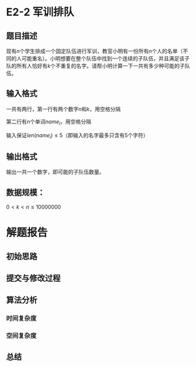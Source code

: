 # E2-2 军训排队
## 题目描述
现有$n$个学生排成一个固定队伍进行军训，教官小明有一份所有$n$个人的名单（不同的人可能重名）。小明想要在整个队伍中找到一个连续的子队伍，并且满足该子队的所有人恰好有$k$个不重复的名字。请帮小明计算一下一共有多少种可能的子队伍。

## 输入格式
一共有两行，第一行有两个数字$n$和$k$，用空格分隔

第二行有$n$个单词$name_i$​，用空格分隔

输入保证$len(name_i) \leq 5$（即输入的名字最多只含有$5$个字符）

## 输出格式
输出一共一个数字，即可能的子队伍数量。

## 数据规模：

$0 < k < n \leq 10000000$


# 解题报告
## 初始思路

## 提交与修改过程

## 算法分析
### 时间复杂度

### 空间复杂度

## 总结
